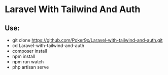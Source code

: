 # Laravel With Tailwind And Auth
## Use:
* git clone https://github.com/Poker9x/Laravel-with-tailwind-and-auth.git
* cd Laravel-with-tailwind-and-auth
* composer install
* npm install
* npm run watch
* php artisan serve